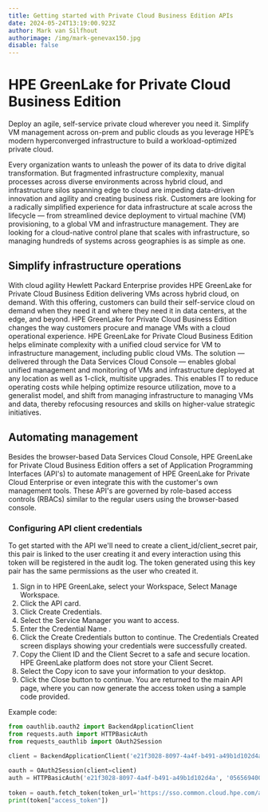 ```yaml
---
title: Getting started with Private Cloud Business Edition APIs
date: 2024-05-24T13:19:00.923Z
author: Mark van Silfhout
authorimage: /img/mark-genevax150.jpg
disable: false
---
```

# HPE GreenLake for Private Cloud Business Edition

Deploy an agile, self-service private cloud wherever you need it. Simplify VM management across on-prem and public clouds as you leverage HPE’s modern hyperconverged infrastructure to build a workload-optimized private cloud.

Every organization wants to unleash the power of its data to drive digital transformation. But fragmented infrastructure complexity, manual processes across diverse environments across hybrid cloud, and infrastructure silos spanning edge to cloud are impeding data-driven innovation and agility and creating business risk.
Customers are looking for a radically simplified experience for data infrastructure at scale across the lifecycle — from streamlined device deployment to virtual machine (VM) provisioning, to a global VM and infrastructure management.
They are looking for a cloud-native control plane that scales with infrastructure, so managing hundreds of systems across geographies is as simple as one.

## Simplify infrastructure operations

With cloud agility Hewlett Packard Enterprise provides HPE GreenLake for Private Cloud
Business Edition delivering VMs across hybrid cloud, on demand. With this offering, customers can build their self-service cloud on demand when they need it and where they need it in data centers, at the edge, and beyond. HPE GreenLake for Private Cloud Business Edition changes the way customers procure and manage VMs with a cloud operational experience. HPE GreenLake for Private Cloud Business Edition helps eliminate complexity with a unified cloud service for VM to infrastructure management, including public cloud VMs.
The solution — delivered through the Data Services Cloud Console — enables global unified management and monitoring of VMs and infrastructure deployed
at any location as well as 1-click, multisite upgrades. This enables IT to reduce operating costs while helping optimize resource utilization, move to a generalist
model, and shift from managing infrastructure to managing VMs and data, thereby refocusing resources and skills on higher-value strategic initiatives.

## Automating management

Besides the browser-based Data Services Cloud Console, HPE GreenLake for Private Cloud Business Edition offers a set of Application Programming Interfaces (API's) to automate management of HPE GreenLake for Private Cloud Enterprise or even integrate this with the customer's own management tools. These API's are
governed by role-based access controls (RBACs) similar to the regular users using the browser-based console.

### Configuring API client credentials

To get started with the API we'll need to create a client_id/client_secret pair, this pair is linked to the user creating it and every interaction using this token will be registered in the audit log. The token generated using this key pair has the same permissions as the user who created it.

1. Sign in to HPE GreenLake, select your Workspace, Select Manage Workspace.
2. Click the API card.
3. Click Create Credentials. 
4. Select the Service Manager you want to access.
5. Enter the Credential Name .
6. Click the Create Credentials button to continue. The Credentials Created screen displays showing your credentials were successfully created.
7. Copy the Client ID and the Client Secret to a safe and secure location. HPE GreenLake platform does not store your Client Secret.
8. Select the Copy icon to save your information to your desktop.
9. Click the Close button to continue. You are returned to the main API page, where you can now generate the access token using a sample code provided.

Example code:

```python
from oauthlib.oauth2 import BackendApplicationClient         
from requests.auth import HTTPBasicAuth         
from requests_oauthlib import OAuth2Session         

client = BackendApplicationClient('e21f3028-8097-4a4f-b491-a49b1d102d4a')         
        
oauth = OAuth2Session(client=client)         
auth = HTTPBasicAuth('e21f3028-8097-4a4f-b491-a49b1d102d4a', '05656940014f11ef9946a2408e898685')         
   
token = oauth.fetch_token(token_url='https://sso.common.cloud.hpe.com/as/token.oauth2', auth=auth)         
print(token["access_token"])
```